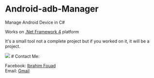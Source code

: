 # Android-adb-Manager
Manage Android Device in C#

Works on <a href="https://www.microsoft.com/en-us/download/details.aspx?id=17851" title=".Net Framework 4">.Net Framework 4</a> platform

<p>It's a small tool not a complete project but if you worked on it, it will be a project.</p>
<img src="https://lh3.googleusercontent.com/REPMONyK-3J_B0aUwl9GNhYFmsXVLckF0jxBuj9Eym4R3i9vyDgloDX-gyhW4m4JAzfVYgJjJkeulJNEktqvWvQ0a-yUBbcnw6Gc_YIvGCiigBAt0d-93j9lLYkHoEsyqhKm4JUQQlGKSQtHMJOkk7rL0aoijGzyGANPsg88NfLS9QKzI-RS9srzcI0S8gJqZVeBvcZlWQ9206zVFA4epElVDUvzSOCplbP6xLeAMK95C-heSKSmfqNf3t-cjotIZIZKDO2UXQBuQVafTbgGZYCaT6GEQGYCzYKWaG7bAYjv-Ja1RaCw7uLK6wSNXs04SvOxj-_yhPJeOMiI0U5t1WVOlVTTbo4PG2-j1wVwTPgeEeb9cIabpnxAORZZWHIpBSm6aVXmZgxKFWaKJgAvArwG-dRkZGV7JhwG_QVIoLgFf9lkPBJgLYgjLae9eILVVTOKWwrm-WO9Ne40LpErSEsOV25W1IYx0D1fteY4C8IsChAWWGYJqekcvNKylD9EfHOCeADC2cyVwBa7H9mQhH-oAATruE9KxFJHfRU-3JCjEkVhHHpLkCr7E5qDFgVVMRmoTHWNeElMust-UeW0K12VrdD5Lvbmc6P_OkT5ChrczJOl=w863-h504-no" />
# Contact Me:

Facebook: <a href="https://www.facebook.com/IIbrahim.Fouad">Ibrahim Fouad</a><br>
Email: <a href="mailto:iamdr.max@gmail.com">Gmail</a>
